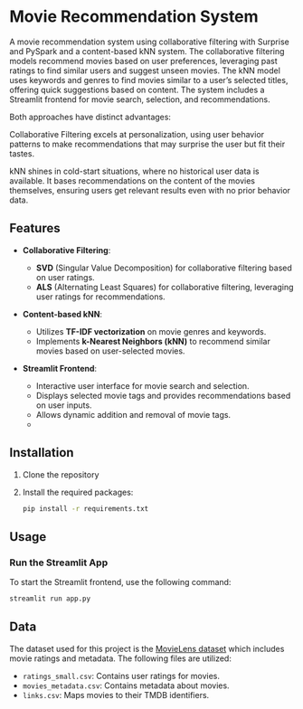 # Movie Recommendation System

A movie recommendation system using collaborative filtering with Surprise and PySpark and a content-based kNN system. The collaborative filtering models recommend movies based on user preferences, leveraging past ratings to find similar users and suggest unseen movies. The kNN model uses keywords and genres to find movies similar to a user’s selected titles, offering quick suggestions based on content. The system includes a Streamlit frontend for movie search, selection, and recommendations.

Both approaches have distinct advantages: 

Collaborative Filtering excels at personalization, using user behavior patterns to make recommendations that may surprise the user but fit their tastes.

kNN shines in cold-start situations, where no historical user data is available. It bases recommendations on the content of the movies themselves, ensuring users get relevant results even with no prior behavior data.

## Features

- **Collaborative Filtering**:
  - **SVD** (Singular Value Decomposition) for collaborative filtering based on user ratings.
  - **ALS** (Alternating Least Squares) for collaborative filtering, leveraging user ratings for recommendations.

- **Content-based kNN**:
  - Utilizes **TF-IDF vectorization** on movie genres and keywords.
  - Implements **k-Nearest Neighbors (kNN)** to recommend similar movies based on user-selected movies.

- **Streamlit Frontend**:
  - Interactive user interface for movie search and selection.
  - Displays selected movie tags and provides recommendations based on user inputs.
  - Allows dynamic addition and removal of movie tags.
  - 
## Installation

1. Clone the repository
    
2. Install the required packages:
    ```bash
    pip install -r requirements.txt
    ```

## Usage

### Run the Streamlit App

To start the Streamlit frontend, use the following command:

```bash
streamlit run app.py
```
## Data

The dataset used for this project is the [MovieLens dataset](https://grouplens.org/datasets/movielens/) which includes movie ratings and metadata. The following files are utilized:

- `ratings_small.csv`: Contains user ratings for movies.
- `movies_metadata.csv`: Contains metadata about movies.
- `links.csv`: Maps movies to their TMDB identifiers.

